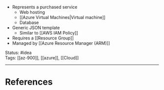 - Represents a purchased service
	- Web hosting
	- [[Azure Virtual Machines|Virtual machine]]
	- Database
- Generic JSON template
	- Similar to [[AWS IAM Policy]] 
- Requires a [[Resource Group]]
- Managed by [[Azure Resource Manager (ARM)]]

Status: #idea  
Tags: [[az-900]], [[azure]], [[Cloud]]  

---
# References

